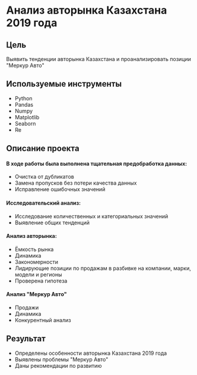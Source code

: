 # Анализ авторынка Казахстана 2019 года
## Цель
Выявить тенденции авторынка Казахстана и проанализировать позиции "Меркур Авто"

## Используемые инструменты
- Python
- Pandas
- Numpy
- Matplotlib
- Seaborn
- Re
## Описание проекта
#### В ходе работы была выполнена тщательная предобработка данных:
- Очистка от дубликатов
- Замена пропусков без потери качества данных
- Исправление ошибочных значений
#### Исследовательский анализ:
- Исследование количественных и категориальных значений
- Выявление общих тенденций
#### Анализ авторынка:
- Ёмкость рынка
- Динамика
- Закономерности
- Лидирующие позиции по продажам в разбивке на компании, марки, модели и регионы
- Проверена гипотеза
#### Анализ "Меркур Авто"
- Продажи
- Динамика
- Конкурентный анализ
## Результат
- Определены особенности авторынка Казахстана 2019 года
- Выявлены проблемы "Меркур Авто"
- Даны рекомендации по развитию
